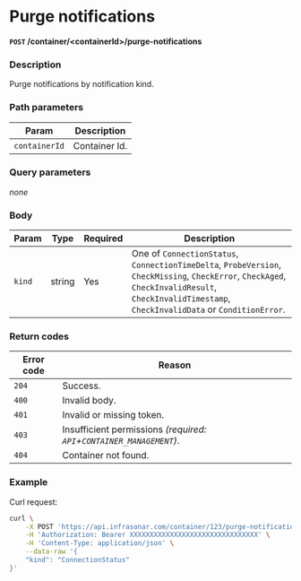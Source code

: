 # Purge notifications
**`POST` /container/<containerId\>/purge-notifications**

### Description
Purge notifications by notification kind.

### Path parameters
Param               | Description
--------------------|-------------
`containerId`       | Container Id.

### Query parameters
_none_

### Body
Param       | Type      | Required  | Description
------------|-----------|-----------|-------------
`kind`      | string    | Yes       | One of `ConnectionStatus`, `ConnectionTimeDelta`, `ProbeVersion`, `CheckMissing`, `CheckError`, `CheckAged`, `CheckInvalidResult`, `CheckInvalidTimestamp`, `CheckInvalidData` or `ConditionError`.

### Return codes
Error code  | Reason
------------|--------
`204`       | Success.
`400`       | Invalid body.
`401`       | Invalid or missing token.
`403`       | Insufficient permissions _(required: `API`+`CONTAINER_MANAGEMENT`)_.
`404`       | Container not found.

### Example
Curl request:
```bash
curl \
    -X POST 'https://api.infrasonar.com/container/123/purge-notifications' \
    -H 'Authorization: Bearer XXXXXXXXXXXXXXXXXXXXXXXXXXXXXXXX' \
    -H 'Content-Type: application/json' \
    --data-raw '{
    "kind": "ConnectionStatus"
}'
```
